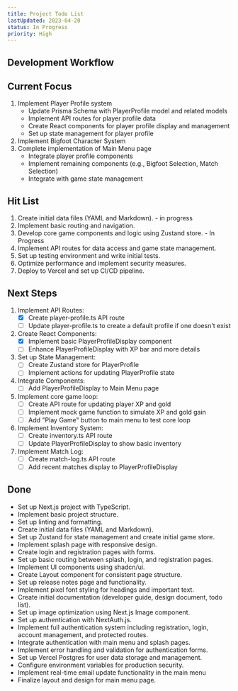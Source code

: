 ```yaml
---
title: Project Todo List
lastUpdated: 2023-04-20
status: In Progress
priority: High
---
```


## Development Workflow

## Current Focus
1. Implement Player Profile system
   - Update Prisma Schema with PlayerProfile model and related models
   - Implement API routes for player profile data
   - Create React components for player profile display and management
   - Set up state management for player profile
2. Implement Bigfoot Character System
3. Complete implementation of Main Menu page
   - Integrate player profile components
   - Implement remaining components (e.g., Bigfoot Selection, Match Selection)
   - Integrate with game state management

## Hit List
1. Create initial data files (YAML and Markdown). - in progress
2. Implement basic routing and navigation.
3. Develop core game components and logic using Zustand store. - In Progress
4. Implement API routes for data access and game state management.
5. Set up testing environment and write initial tests.
6. Optimize performance and implement security measures.
7. Deploy to Vercel and set up CI/CD pipeline.

## Next Steps
1. Implement API Routes:
   - [x] Create player-profile.ts API route
   - [ ] Update player-profile.ts to create a default profile if one doesn't exist
2. Create React Components:
   - [x] Implement basic PlayerProfileDisplay component
   - [ ] Enhance PlayerProfileDisplay with XP bar and more details
3. Set up State Management:
   - [ ] Create Zustand store for PlayerProfile
   - [ ] Implement actions for updating PlayerProfile state
4. Integrate Components:
   - [ ] Add PlayerProfileDisplay to Main Menu page
5. Implement core game loop:
   - [ ] Create API route for updating player XP and gold
   - [ ] Implement mock game function to simulate XP and gold gain
   - [ ] Add "Play Game" button to main menu to test core loop
6. Implement Inventory System:
   - [ ] Create inventory.ts API route
   - [ ] Update PlayerProfileDisplay to show basic inventory
7. Implement Match Log:
   - [ ] Create match-log.ts API route
   - [ ] Add recent matches display to PlayerProfileDisplay

## Done
- Set up Next.js project with TypeScript.
- Implement basic project structure.
- Set up linting and formatting.
- Create initial data files (YAML and Markdown).
- Set up Zustand for state management and create initial game store.
- Implement splash page with responsive design.
- Create login and registration pages with forms.
- Set up basic routing between splash, login, and registration pages.
- Implement UI components using shadcn/ui.
- Create Layout component for consistent page structure.
- Set up release notes page and functionality.
- Implement pixel font styling for headings and important text.
- Create initial documentation (developer guide, design document, todo list).
- Set up image optimization using Next.js Image component.
- Set up authentication with NextAuth.js.
- Implement full authentication system including registration, login, account management, and protected routes.
- Integrate authentication with main menu and splash pages.
- Implement error handling and validation for authentication forms.
- Set up Vercel Postgres for user data storage and management.
- Configure environment variables for production security.
- Implement real-time email update functionality in the main menu
- Finalize layout and design for main menu page.